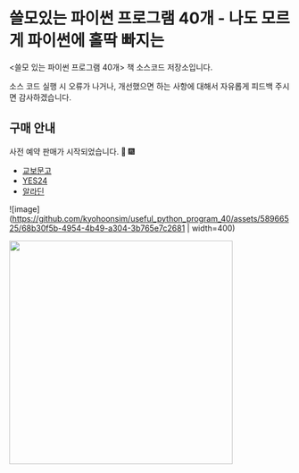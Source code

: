 # 쓸모있는 파이썬 프로그램 40개 - 나도 모르게 파이썬에 홀딱 빠지는

<쓸모 있는 파이썬 프로그램 40개> 책 소스코드 저장소입니다.

소스 코드 실행 시 오류가 나거나, 개선했으면 하는 사항에 대해서 자유롭게 피드백 주시면 감사하겠습니다.

## 구매 안내
사전 예약 판매가 시작되었습니다. 🎂 🎆

- [교보문고](https://product.kyobobook.co.kr/detail/S000202678019)
- [YES24](https://www.yes24.com/Product/Goods/119632804)
- [알라딘](https://www.aladin.co.kr/shop/wproduct.aspx?ItemId=318875239)

![image](https://github.com/kyohoonsim/useful_python_program_40/assets/58966525/68b30f5b-4954-4b49-a304-3b765e7c2681 | width=400)

<img src="https://github.com/kyohoonsim/useful_python_program_40/assets/58966525/68b30f5b-4954-4b49-a304-3b765e7c2681"  width="400px">
